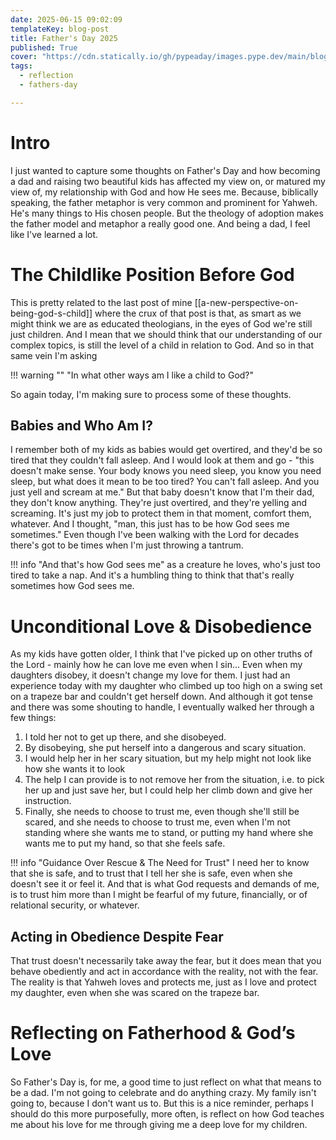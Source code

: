 ```yaml
---
date: 2025-06-15 09:02:09
templateKey: blog-post
title: Father's Day 2025
published: True
cover: "https://cdn.statically.io/gh/pypeaday/images.pype.dev/main/blog-media/20250615181154_a21e920b.png"
tags:
  - reflection
  - fathers-day

---
```


# Intro

I just wanted to capture some thoughts on Father's
Day and how becoming a dad and raising two beautiful kids has affected my view
on, or matured my view of, my relationship with God and how He sees me.
Because, biblically speaking, the father metaphor is very common and prominent
for Yahweh. He's many things to His chosen people. But the theology of adoption
makes the father model and metaphor a really good one. And being a dad,
I feel like I've learned a lot.

# The Childlike Position Before God

This is pretty related to the last post of mine [[a-new-perspective-on-being-god-s-child]] 
where the crux of that post is that, as smart as we might think we
are as educated theologians, in the eyes of God we're still just children. And
I mean that we should think that our understanding of our complex topics, is
still the level of a child in relation to God. And so in that
same vein I'm asking 

!!! warning ""
    "In what other ways am I like a child to God?" 

So again today, I'm making sure to process some of these thoughts.

## Babies and Who Am I?

I remember both of my kids as babies would get overtired, and they'd be so
tired that they couldn't fall asleep. And I would look at them and go - "this
doesn't make sense. Your body knows you need sleep, you know you need sleep,
but what does it mean to be too tired? You can't fall asleep. And you just yell
and scream at me." But that baby doesn't know that I'm their dad, they don't
know anything. They're just overtired, and they're yelling and screaming. It's
just my job to protect them in that moment, comfort them, whatever. And I
thought, "man, this just has to be how God sees me sometimes." Even though I've
been walking with the Lord for decades there's got to be
times when I'm just throwing a tantrum. 

!!! info "And that's how God sees me"
    as a creature he loves, who's just too tired to take a nap. And it's a
    humbling thing to think that that's really sometimes how God sees me.

# Unconditional Love & Disobedience

As my kids have gotten older, I think that I've picked up on other truths
of the Lord - mainly how he can love me even when I sin... Even when my daughters
disobey, it doesn't change my love for them. I just had an experience today with
my daughter who climbed up too high on a swing set on a trapeze bar and
couldn't get herself down. And although it got tense and there was some shouting to handle, I eventually walked her through a few things:

1. I told her not to get up there, and she disobeyed.
2. By disobeying, she put herself into a dangerous and scary situation.
3. I would help her in her scary situation, but my help might not look like how she wants it to look
4. The help I can provide is to not remove her from the situation, i.e. to pick her up and just save her, but I could help her climb down and give her instruction.
5. Finally, she needs to choose to trust me, even though she'll still be scared, and she needs to choose to trust me, even when I'm not standing where
she wants me to stand, or putting my hand where she wants me to put my hand, so
that she feels safe. 

!!! info "Guidance Over Rescue & The Need for Trust"
    I need her to know that she is safe, and to trust that I tell her she is
    safe, even when she doesn't see it or feel it. And that is what God requests
    and demands of me, is to trust him more than I might be fearful of my future,
    financially, or of relational security, or whatever.

## Acting in Obedience Despite Fear

That trust doesn't necessarily take away the fear, but it does mean that you
behave obediently and act in accordance with the reality, not with the fear.
The reality is that Yahweh loves and protects me, just as I love and protect my
daughter, even when she was scared on the trapeze bar.

# Reflecting on Fatherhood & God’s Love

So Father's Day is, for me, a good time to just reflect on what that means to
be a dad. I'm not going to celebrate and do anything crazy. My family isn't
going to, because I don't want us to. But this is a nice reminder, perhaps I
should do this more purposefully, more often, is reflect on how
God teaches me about his love for me through giving me a deep love for my
children.
